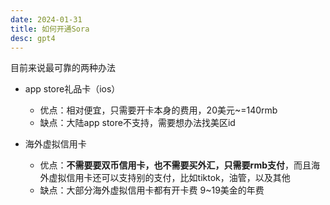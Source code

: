 ```yaml
---
date: 2024-01-31
title: 如何开通Sora
desc: gpt4
---
```


目前来说最可靠的两种办法

- app store礼品卡（ios）

  - 优点：相对便宜，只需要开卡本身的费用，20美元~=140rmb
  - 缺点：大陆app store不支持，需要想办法找美区id

- 海外虚拟信用卡

  - 优点：**不需要要双币信用卡，也不需要买外汇，只需要rmb支付**，而且海外虚拟信用卡还可以支持别的支付，比如tiktok，油管，以及其他
  - 缺点：大部分海外虚拟信用卡都有开卡费 9~19美金的年费
